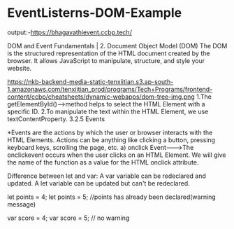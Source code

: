 # EventListerns-DOM-Example
output:-https://bhagavathievent.ccbp.tech/

DOM and Event Fundamentals
|
2. Document Object Model (DOM)
The DOM is the structured representation of the HTML document created by the browser. 
It allows JavaScript to manipulate, structure, and style your website.


https://nkb-backend-media-static-tenxiitian.s3.ap-south-1.amazonaws.com/tenxiitian_prod/programs/Tech+Programs/frontend-content/ccbp/cheatsheets/dynamic-webapps/dom-tree-img.png
1.The getElementById()-->method helps to select the HTML Element with a specific ID.
2.To manipulate the text within the HTML Element, we use textContentProperty.
3.2.5 Events

*Events are the actions by which the user or browser interacts with the HTML Elements. Actions can be anything like clicking a button, pressing keyboard keys, scrolling the page, etc.
a) onclick Event--->The onclickevent occurs when the user clicks on an HTML Element. 
We will give the name of the function as a value for the HTML onclick attribute.

Difference between let and var:
A var variable can be redeclared and updated. A let variable can be updated but can't be redeclared.

let points = 4;
let points = 5; //points has already been declared(warning message)

var score = 4;
var score = 5; // no warning




